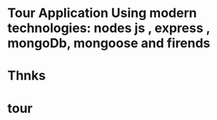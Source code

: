 # Tour Application Using modern technologies: nodes js , express , mongoDb, mongoose and firends
# Thnks
 # tour
